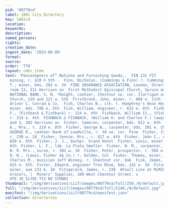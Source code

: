```yaml
---
pid: '00779cd'
label: 1881 City Directory
key: 1881cd
location: 
keywords: 
description: 
named_persons: 
rights: 
creation_date: 
ingest_date: '2023-08-09'
format: 
source: 
order: '779'
layout: cmhc_item
text: 'Panievepners of” Notions and Furnishing Goods,.  FIN 131 FIT     Finn, Cornelius,
  mining, r. $20 © 5th .  Finn, Nicholas, (Cummings & Finn) r. Cummings & Finn’s Smelter  Finnegan,
  T., miner, bds. 202 e. 3d  FIRE INSURANCE ASSOCIATION, London, Strecter & Lee, agts.
  room 13, 311 Harrison av  First Methodist Episcopal Church, Spruce ew. cor. 3d  FIRST
  NATIONAL BANK, S. N. *Dwight, cashier, Chestnut se. cor. Ilarrigon av  First Presbyterian
  Church, 119 and 121 w. 5th  Firstbrook, John, miner, r. 609 e. 11th  Fischer, Bernard,
  driver C. Conrad & Co.  Fish, Charles N., clk. r. Humphrey’s Hose House  Fish, Walter,
  miner, bds. 706 e, Sth  Fish, William, engineer, r. 622 e. 8th  Fishback, Charles
  F., (Fishback & Fishback) r. 214 e. 4th  Fishback, William I1., (Fishback & Fishback)
  r. 214 e. 4th  FISHBACK & FISHBACK, (William H. and Charles F.) lawyers rooms 2
  and 3, 202 Harrison av  Fisher, Cameron, carpenter, bds. 812 e. 6th  Fisher, E.
  A., Mra., r. 219 e. 8th  Fisher, George B., carpenter, bds. 201 e. Chestnut  FISHER,
  GEORGE R., cashier Bank of Leadville, r. 3d se. cor. Pine  Fisher, Isaac M., lumber,
  r. 230 w. 2d  Fisher, Jennie, Mrs., r. 417 w. 4th  Fisher, John C., carpenter, r.
  820 e. 6th  Fisher, J. J., barkpr. Grand Hotel  Fisher, Louis, miner, bds. 812 ¢.
  6th  Fisher, L. F., lab. La Plata Smelter  Fisher, N. M., carpenter, r. 810 e. 6th  Fisher,
  N. R. Mrs., nurse, r. 302 w. 3d  Fisher, Peter, prospector, r. 504 w. Chestnut  Fisher,
  8. W., (Lewis, Fisher é& Co.) r. Golden, Col  Fisher, Thomas, miner, r. 390 e. Chestout  Fisk,
  Charles M., musician Jeff Winney, r. Chestnut cor. Oak  Fisk, James, miner, bds.
  815 e. 5th  Fister, Edward, engineer Tron Mine, bds, 141 e. 3d  Fitzgerald, Austin,
  miner, eae 131 6. 3d  Fitzgerald, James, r. 238  AFoull Line at McMILLEN & CO.,
  Grocers, |  Miners’ Supplies, 109 West Chestnut Street. s              Mie AVS,
  UTE JO SLYOS TIV NV STONES '
thumbnail: "/img/derivatives/iiif/images/00779cd/full/250,/0/default.jpg"
full: "/img/derivatives/iiif/images/00779cd/full/1140,/0/default.jpg"
manifest: "/img/derivatives/iiif/00779cd/manifest.json"
collection: directories
---
```

